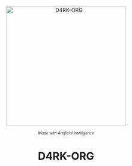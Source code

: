 <div align="center">
  <img src="https://avatars.githubusercontent.com/u/106471450?s=400&u=d31c2034d3db9be737257de296cdd65d175cf264&v=4" style="width: 320px; height: 320px;" alt="D4RK-ORG">
  <h6 style="font-size: 10px;">Made with Artificial Intelligence</h6>
  <h1 style="font-weight: bold;">D4RK-ORG</h1>
  <br>
</div>

